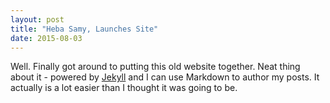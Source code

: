 ```yaml
---
layout: post
title: "Heba Samy, Launches Site"
date: 2015-08-03
---
```


Well. Finally got around to putting this old website together.
Neat thing about it - powered by [Jekyll](http://jekyllrb.com) and I can use Markdown to author my posts. 
It actually is a lot easier than I thought it was going to be.
